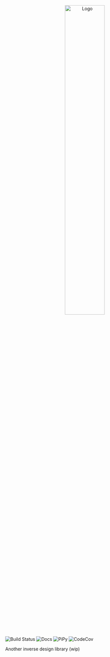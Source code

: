 <div style="text-align:center"><img src="https://user-images.githubusercontent.com/7623867/131265616-4e438679-f3b6-4a9f-b401-130a41cb8ab7.png" width="50%" alt="Logo"></div>

# 
![Build Status](https://img.shields.io/travis/fancompute/simphox/master.svg?style=for-the-badge)
![Docs](https://readthedocs.org/projects/simphox/badge/?style=for-the-badge)
![PiPy](https://img.shields.io/pypi/v/simphox.svg?style=for-the-badge)
![CodeCov](https://img.shields.io/codecov/c/github/fancompute/simphox/master.svg?style=for-the-badge)




Another inverse design library (wip)
